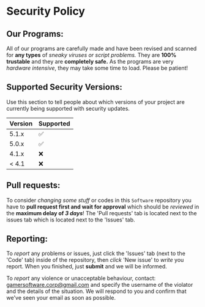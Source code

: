 # Security Policy

## Our Programs:
All of our programs are carefully made and have been revised and scanned for **any types** of *sneaky viruses or script problems.* They are **100% trustable** and they are **completely safe.** As the programs are very *hardware intensive*, they may take some time to load. Please be patient!

## Supported Security Versions:

Use this section to tell people about which versions of your project are
currently being supported with security updates.

| Version | Supported          |
| ------- | ------------------ |
| 5.1.x   | :white_check_mark: |
| 5.0.x   | :white_check_mark: |
| 4.1.x   | :x:                |
| < 4.1   | :x:                |

## Pull requests:
To consider *changing some stuff* or codes in this `Software` repository you have to **pull request first and wait for approval** which should be *reviewed* in the **maximum delay of ***3 days*****! The 'Pull requests' tab is located next to the issues tab which is located next to the 'Issues' tab.

## Reporting: 
To *report* any problems or issues, just click the 'Issues' tab (next to the 'Code' tab) inside of the repository, then *click* 'New issue' to *write* you report. When you finished, just **submit** and we will be informed.

To *report* any violence or unacceptable behaviour, contact: gamersoftware.corp@gmail.com and specify the username of the violator and the details of the situation. We will respond to you and confirm that we've seen your email as soon as possible.
